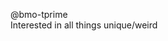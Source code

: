 @bmo-tprime
<br/>
Interested in all things unique/weird

<!---
bmo-tprime/bmo-tprime is a ✨ special ✨ repository because its `README.md` (this file) appears on your GitHub profile.
You can click the Preview link to take a look at your changes.
--->
